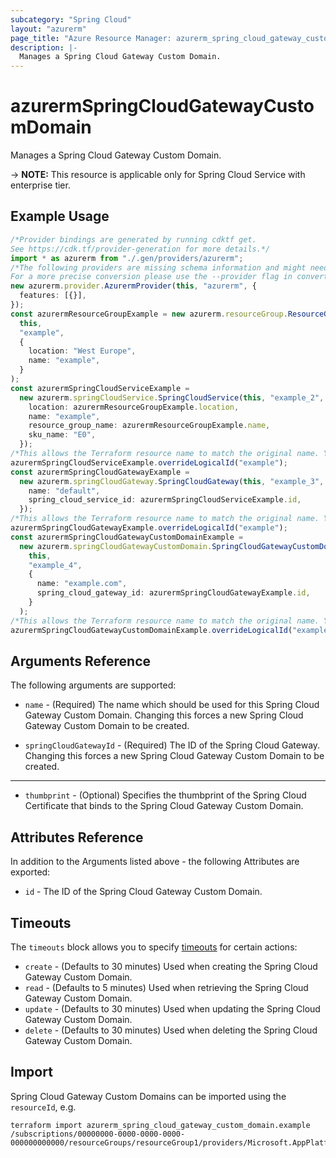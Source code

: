```yaml
---
subcategory: "Spring Cloud"
layout: "azurerm"
page_title: "Azure Resource Manager: azurerm_spring_cloud_gateway_custom_domain"
description: |-
  Manages a Spring Cloud Gateway Custom Domain.
---
```


# azurermSpringCloudGatewayCustomDomain

Manages a Spring Cloud Gateway Custom Domain.

\-> **NOTE:** This resource is applicable only for Spring Cloud Service with enterprise tier.

## Example Usage

```typescript
/*Provider bindings are generated by running cdktf get.
See https://cdk.tf/provider-generation for more details.*/
import * as azurerm from "./.gen/providers/azurerm";
/*The following providers are missing schema information and might need manual adjustments to synthesize correctly: azurerm.
For a more precise conversion please use the --provider flag in convert.*/
new azurerm.provider.AzurermProvider(this, "azurerm", {
  features: [{}],
});
const azurermResourceGroupExample = new azurerm.resourceGroup.ResourceGroup(
  this,
  "example",
  {
    location: "West Europe",
    name: "example",
  }
);
const azurermSpringCloudServiceExample =
  new azurerm.springCloudService.SpringCloudService(this, "example_2", {
    location: azurermResourceGroupExample.location,
    name: "example",
    resource_group_name: azurermResourceGroupExample.name,
    sku_name: "E0",
  });
/*This allows the Terraform resource name to match the original name. You can remove the call if you don't need them to match.*/
azurermSpringCloudServiceExample.overrideLogicalId("example");
const azurermSpringCloudGatewayExample =
  new azurerm.springCloudGateway.SpringCloudGateway(this, "example_3", {
    name: "default",
    spring_cloud_service_id: azurermSpringCloudServiceExample.id,
  });
/*This allows the Terraform resource name to match the original name. You can remove the call if you don't need them to match.*/
azurermSpringCloudGatewayExample.overrideLogicalId("example");
const azurermSpringCloudGatewayCustomDomainExample =
  new azurerm.springCloudGatewayCustomDomain.SpringCloudGatewayCustomDomain(
    this,
    "example_4",
    {
      name: "example.com",
      spring_cloud_gateway_id: azurermSpringCloudGatewayExample.id,
    }
  );
/*This allows the Terraform resource name to match the original name. You can remove the call if you don't need them to match.*/
azurermSpringCloudGatewayCustomDomainExample.overrideLogicalId("example");

```

## Arguments Reference

The following arguments are supported:

*   `name` - (Required) The name which should be used for this Spring Cloud Gateway Custom Domain. Changing this forces a new Spring Cloud Gateway Custom Domain to be created.

*   `springCloudGatewayId` - (Required) The ID of the Spring Cloud Gateway. Changing this forces a new Spring Cloud Gateway Custom Domain to be created.

***

* `thumbprint` - (Optional) Specifies the thumbprint of the Spring Cloud Certificate that binds to the Spring Cloud Gateway Custom Domain.

## Attributes Reference

In addition to the Arguments listed above - the following Attributes are exported:

* `id` - The ID of the Spring Cloud Gateway Custom Domain.

## Timeouts

The `timeouts` block allows you to specify [timeouts](https://www.terraform.io/language/resources/syntax#operation-timeouts) for certain actions:

* `create` - (Defaults to 30 minutes) Used when creating the Spring Cloud Gateway Custom Domain.
* `read` - (Defaults to 5 minutes) Used when retrieving the Spring Cloud Gateway Custom Domain.
* `update` - (Defaults to 30 minutes) Used when updating the Spring Cloud Gateway Custom Domain.
* `delete` - (Defaults to 30 minutes) Used when deleting the Spring Cloud Gateway Custom Domain.

## Import

Spring Cloud Gateway Custom Domains can be imported using the `resourceId`, e.g.

```console
terraform import azurerm_spring_cloud_gateway_custom_domain.example /subscriptions/00000000-0000-0000-0000-000000000000/resourceGroups/resourceGroup1/providers/Microsoft.AppPlatform/spring/service1/gateways/gateway1/domains/domain1
```
